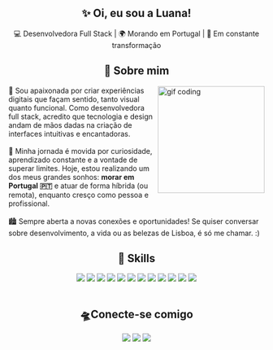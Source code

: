 <h2 align="center">✨ Oi, eu sou a Luana!</h2>

<p align="center">
  💻 Desenvolvedora Full Stack | 🌍 Morando em Portugal | 🚀 Em constante transformação
</p>

<h2 align="center">🌸 Sobre mim</h2>
<img align="right" margin-top="20" alt="gif coding" width="210"  src="https://64.media.tumblr.com/193b7fdcb90145b3ffcf83208f56f7fa/tumblr_pm52u2M4aV1rv2ynto1_r1_250.gifv">
🎨 Sou apaixonada por criar experiências digitais que façam sentido, tanto visual quanto funcional. Como desenvolvedora full stack, acredito que tecnologia e design andam de mãos dadas na criação de interfaces intuitivas e encantadoras.
<br><br>
🚀 Minha jornada é movida por curiosidade, aprendizado constante e a vontade de superar limites. Hoje, estou realizando um dos meus grandes sonhos: <b>morar em Portugal 🇵🇹</b> e atuar de forma híbrida (ou remota), enquanto cresço como pessoa e profissional.
<br><br>
🏙️ Sempre aberta a novas conexões e oportunidades! Se quiser conversar sobre desenvolvimento, a vida ou as belezas de Lisboa, é só me chamar. :)
<br>
<h2 align="center">🚀 Skills</h2>
<div align="center"> <img src="https://img.shields.io/badge/HTML5-E34F26?style=for-the-badge&logo=html5&logoColor=white">
  <img src="https://img.shields.io/badge/CSS3-1572B6?style=for-the-badge&logo=css3&logoColor=white">
  <img src="https://img.shields.io/badge/JavaScript-F7DF1E?style=for-the-badge&logo=javascript&logoColor=black">
  <img src="https://img.shields.io/badge/TypeScript-007ACC?style=for-the-badge&logo=typescript&logoColor=white">
  <img src="https://img.shields.io/badge/Sass-CC6699?style=for-the-badge&logo=sass&logoColor=white">
  <img src="https://img.shields.io/badge/React-20232A?style=for-the-badge&logo=react&logoColor=61DAFB">
  <img src="https://img.shields.io/badge/Bootstrap-563D7C?style=for-the-badge&logo=bootstrap&logoColor=white">
  <img src="https://img.shields.io/badge/styled--components-DB7093?style=for-the-badge&logo=styled-components&logoColor=white">
  <img src="https://img.shields.io/badge/Redux-593D88?style=for-the-badge&logo=redux&logoColor=white">
  <img src="https://img.shields.io/badge/Java-ED8B00?style=for-the-badge&logo=openjdk&logoColor=white">
  <img src="https://img.shields.io/badge/Spring-6DB33F?style=for-the-badge&logo=spring&logoColor=white">
  <img src="https://img.shields.io/badge/PostgreSQL-316192?style=for-the-badge&logo=postgresql&logoColor=white">
</div>
<br>
<h2 align="center"> 🛸Conecte-se comigo</h2>
<div align="center">
    <img src="https://img.shields.io/badge/LinkedIn-0077B5?style=for-the-badge&logo=linkedin&logoColor=white">
    <img src="https://img.shields.io/badge/-Hackerrank-2EC866?style=for-the-badge&logo=HackerRank&logoColor=white">
    <img src="https://img.shields.io/badge/Discord-7289DA?style=for-the-badge&logo=discord&logoColor=white">
</div>







